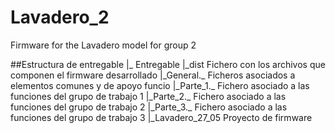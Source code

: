 # Lavadero_2

Firmware for the Lavadero model for group 2

##Estructura de entregable
|\_ Entregable
|\_dist Fichero con los archivos que componen el firmware desarrollado
|\_General._
Ficheros asociados a elementos comunes y de apoyo funcio
|\_Parte_1._
Fichero asociado a las funciones del grupo de trabajo 1
|\_Parte_2._
Fichero asociado a las funciones del grupo de trabajo 2
|\_Parte_3._
Fichero asociado a las funciones del grupo de trabajo 3
|\_Lavadero_27_05
Proyecto de firmware
